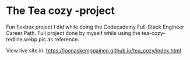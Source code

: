# The Tea cozy -project
Fun flexbox project I did while doing the Codecademy Full-Stack Engineer Career Path.
Full project done by myself while using the tea-cozy-redline.webp pic as reference.

View live site in: https://joonaskemppainen.github.io/tea_cozy/index.html
